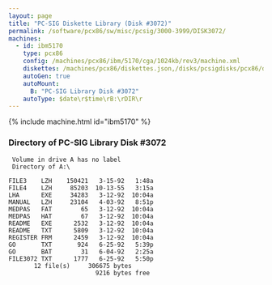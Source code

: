 ```yaml
---
layout: page
title: "PC-SIG Diskette Library (Disk #3072)"
permalink: /software/pcx86/sw/misc/pcsig/3000-3999/DISK3072/
machines:
  - id: ibm5170
    type: pcx86
    config: /machines/pcx86/ibm/5170/cga/1024kb/rev3/machine.xml
    diskettes: /machines/pcx86/diskettes.json,/disks/pcsigdisks/pcx86/diskettes.json
    autoGen: true
    autoMount:
      B: "PC-SIG Library Disk #3072"
    autoType: $date\r$time\rB:\rDIR\r
---
```


{% include machine.html id="ibm5170" %}

### Directory of PC-SIG Library Disk #3072

     Volume in drive A has no label
     Directory of A:\

    FILE3    LZH    150421   3-15-92   1:48a
    FILE4    LZH     85203  10-13-55   3:15a
    LHA      EXE     34283   3-12-92  10:04a
    MANUAL   LZH     23104   4-03-92   8:51p
    MEDPAS   FAT        65   3-12-92  10:04a
    MEDPAS   HAT        67   3-12-92  10:04a
    README   EXE      2532   3-12-92  10:04a
    README   TXT      5809   3-12-92  10:04a
    REGISTER FRM      2459   3-12-92  10:04a
    GO       TXT       924   6-25-92   5:39p
    GO       BAT        31   6-04-92   2:25a
    FILE3072 TXT      1777   6-25-92   5:50p
           12 file(s)     306675 bytes
                            9216 bytes free
